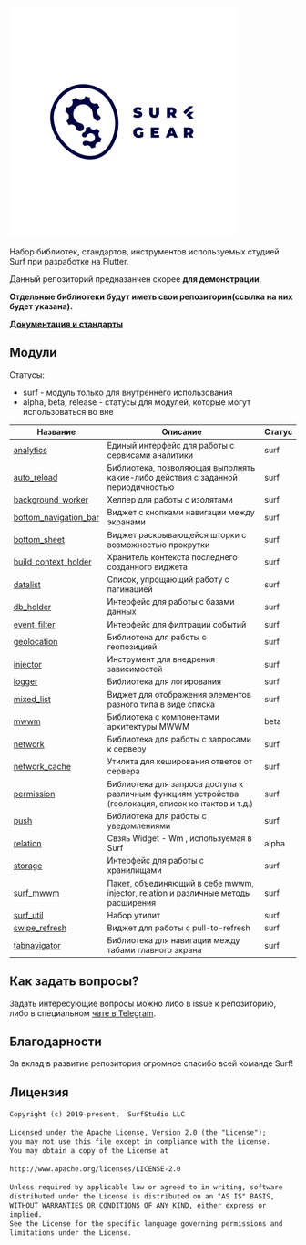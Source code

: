 <!--![logo](logo.gif)-->

# <img src="logo.gif" title="logo" width="400" height="400" align="middle"/>


Набор библиотек, стандартов, инструментов используемых студией Surf при разработке на Flutter.

Данный репозиторий предназанчен скорее **для демонстрации**.

**Отдельные библиотеки будут иметь свои репозитории(ссылка на них будет указана).**

[**Документация и стандарты**](docs/ru/main.md)

## Модули

Статусы:

- surf - модуль только для внутреннего использования
- alpha, beta, release - статусы для модулей, которые могут использоваться во вне

| Название | Описание | Статус |
|----------|----------|--------|
| [analytics](packages/analytics/) | Единый интерфейс для работы с сервисами аналитики | surf |
| [auto_reload](packages/auto_reload/) | Библиотека, позволяющая выполнять какие-либо действия с заданной периодичностью | surf |
| [background_worker](packages/background_worker/) | Хелпер для работы с изолятами | surf |
| [bottom_navigation_bar](packages/bottom_navigation_bar/) | Виджет с кнопками навигации между экранами | surf |
| [bottom_sheet](packages/bottom_sheet/) | Виджет раскрывающейся шторки с возможностью прокрутки | surf |
| [build_context_holder](packages/build_context_holder/) | Хранитель контекста последнего созданного виджета | surf |
| [datalist](packages/datalist/) | Список, упрощающий работу с пагинацией | surf |
| [db_holder](packages/db_holder/) | Интерфейс для работы с базами данных | surf |
| [event_filter](packages/event_filter/) | Интерфейс для филтрации событий | surf |
| [geolocation](packages/geolocation/) | Библиотека для работы с геопозицией | surf |
| [injector](packages/injector/) | Инструмент для внедрения зависимостей | surf |
| [logger](packages/logger/) | Библиотека для логирования | surf |
| [mixed_list](packages/mixed_list/) | Виджет для отображения элементов разного типа в виде списка | surf |
| [mwwm](packages/mwwm/) | Библиотека с компонентами архитектуры MWWM | beta |
| [network](packages/network/) | Библиотека для работы с запросами к серверу | surf |
| [network_cache](packages/network_cache/) | Утилита для кеширования ответов от сервера | surf |
| [permission](packages/permission/) | Библиотека для запроса доступа к различным функциям устройства (геолокация, список контактов и т.д.) | surf |
| [push](packages/push/) | Библиотека для работы с уведомлениями | surf |
| [relation](packages/relation/) | Свзяь Widget - Wm , используемая в Surf | alpha |
| [storage](packages/storage/) | Интерфейс для работы с хранилищами | surf |
| [surf_mwwm](packages/surf_mwwm/) | Пакет, объединяющий в себе mwwm, injector, relation и различные методы расширения | surf |
| [surf_util](packages/surf_util/) | Набор утилит | surf |
| [swipe_refresh](packages/swipe_refresh/) | Виджет для работы с pull-to-refresh | surf |
| [tabnavigator](packages/tabnavigator/) | Библиотека для навигации между табами главного экрана | surf |


## Как задать вопросы?

Задать интересующие вопросы можно либо в issue к репозиторию,
либо в специальном [чате в Telegram](https://t.me/SurfGear).

## Благодарности

За вклад в развитие репозитория огромное спасибо всей команде Surf!

## Лицензия
```
Copyright (c) 2019-present,  SurfStudio LLC

Licensed under the Apache License, Version 2.0 (the "License");
you may not use this file except in compliance with the License.
You may obtain a copy of the License at

http://www.apache.org/licenses/LICENSE-2.0

Unless required by applicable law or agreed to in writing, software
distributed under the License is distributed on an "AS IS" BASIS,
WITHOUT WARRANTIES OR CONDITIONS OF ANY KIND, either express or implied.
See the License for the specific language governing permissions and
limitations under the License.
```